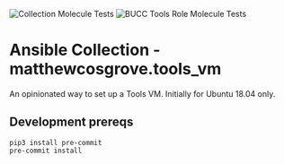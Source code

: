 ![Collection Molecule Tests](https://github.com/matthewcosgrove/ansible-collection-tools_vm/workflows/Collection%20Molecule%20Tests/badge.svg) ![BUCC Tools Role Molecule Tests](https://github.com/matthewcosgrove/ansible-collection-tools_vm/workflows/BUCC%20Tools%20Role%20Molecule%20Tests/badge.svg)

# Ansible Collection - matthewcosgrove.tools_vm

An opinionated way to set up a Tools VM. Initially for Ubuntu 18.04 only.

## Development prereqs

```
pip3 install pre-commit
pre-commit install
```
